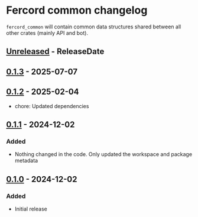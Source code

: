 # Fercord common changelog

`fercord_common` will contain common data structures shared between all other crates (mainly API and bot).

<!-- next-header -->

## [Unreleased] - ReleaseDate

## [0.1.3] - 2025-07-07

## [0.1.2] - 2025-02-04
- chore: Updated dependencies

## [0.1.1] - 2024-12-02

### Added
- Nothing changed in the code. Only updated the workspace and package metadata

## [0.1.0] - 2024-12-02

### Added
- Initial release

<!-- next-url -->
[Unreleased]: https://github.com/kekonn/fercord/compare/fercord_common-v0.1.3...HEAD
[0.1.3]: https://github.com/kekonn/fercord/compare/fercord_common-v0.1.2...fercord_common-v0.1.3
[0.1.2]: https://github.com/kekonn/fercord/compare/fercord_common-v0.1.1...fercord_common-v0.1.2
[0.1.1]: https://github.com/kekonn/fercord/compare/fercord_common-v0.1.0...fercord_common-v0.1.1
[0.1.0]: https://github.com/kekonn/fercord/compare/2b0df937a95c61775b2bdbadcbc212615ac2029d...fercord_common-v0.1.0
